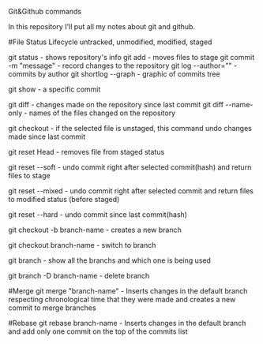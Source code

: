 Git&Github commands

In this repository I'll put all my notes about git and github.

#File Status Lifecycle
    untracked, unmodified, modified, staged

git status - shows repository's info
git add - moves files to stage
git commit -m "message" - record changes to the repository
git log --author="" - commits by author
git shortlog --graph - graphic of commits tree

git show <hash> - a specific commit

git diff - changes made on the repository since last commit
git diff --name-only - names of the files changed on the repository

git checkout <file> - if the selected file is  unstaged, this command undo changes made since last commit

git reset Head <file> - removes file from staged status

git reset --soft <hash> - undo commit right after selected commit(hash) and return files to stage

git reset --mixed <hash> - undo commit right after selected commit and return files to modified status (before staged)

git reset --hard <hash> - undo commit since last commit(hash)

git checkout -b branch-name - creates a new branch

git checkout branch-name - switch to branch

git branch - show all the branchs and which one is being used

git branch -D branch-name - delete branch

#Merge
git merge "branch-name" - Inserts changes in the default branch respecting chronological time that they were made and creates a new commit to merge branches

#Rebase
git rebase branch-name - Inserts changes in the default branch and add only one commit on the top of the commits list